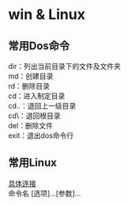 # win & Linux
## 常用Dos命令
dir：列出当前目录下的文件及文件夹  
md：创建目录  
rd：删除目录  
cd：进入制定目录  
cd..：退回上一级目录  
cd\：退回根目录  
del：删除文件  
exit：退出dos命令行  
## 常用Linux
[具体连接](https://zhuanlan.zhihu.com/p/163691348)  
命令名 [选项]...[参数]...  
